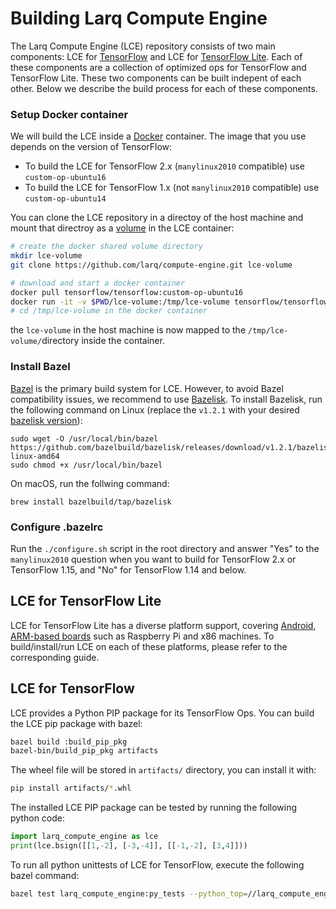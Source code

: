 # Building Larq Compute Engine #

The Larq Compute Engine (LCE) repository consists of two main components:
LCE for [TensorFlow](#LCE-for-TensorFlow) and LCE for [TensorFlow Lite](#LCE-for-TensorFlow-Lite).
Each of these components are a collection of optimized ops for TensorFlow and
TensorFlow Lite.
These two components can be built indepent of each other. Below we describe
the build process for each of these components.

### Setup Docker container ###
We will build the LCE inside a [Docker](https://www.docker.com/) container.
The image that you use depends on the version of TensorFlow:

- To build the LCE for TensorFlow 2.x (`manylinux2010` compatible)
  use `custom-op-ubuntu16`
- To build the LCE for TensorFlow 1.x (not `manylinux2010` compatible)
  use `custom-op-ubuntu14`

You can clone the LCE repository in a directoy of the
host machine and mount that directroy as a
[volume]((https://docs.docker.com/storage/volumes/)) in the LCE container:
``` bash
# create the docker shared volume directory
mkdir lce-volume
git clone https://github.com/larq/compute-engine.git lce-volume

# download and start a docker container
docker pull tensorflow/tensorflow:custom-op-ubuntu16
docker run -it -v $PWD/lce-volume:/tmp/lce-volume tensorflow/tensorflow:custom-op-ubuntu16 /bin/bash
# cd /tmp/lce-volume in the docker container
```
the `lce-volume` in the host machine is now mapped to the `/tmp/lce-volume/`directory
inside the container.

### Install Bazel ###

[Bazel](https://bazel.build/) is the primary build system for LCE.
However, to avoid Bazel compatibility issues,
we recommend to use [Bazelisk](https://github.com/bazelbuild/bazelisk).
To install Bazelisk, run the following command on Linux
(replace the ```v1.2.1``` with your desired
[bazelisk version](https://github.com/bazelbuild/bazelisk/releases)):

```shell
sudo wget -O /usr/local/bin/bazel https://github.com/bazelbuild/bazelisk/releases/download/v1.2.1/bazelisk-linux-amd64
sudo chmod +x /usr/local/bin/bazel
```

On macOS, run the follwing command:
```
brew install bazelbuild/tap/bazelisk
```

### Configure .bazelrc ###
Run the ```./configure.sh``` script in the root directory and answer
"Yes" to the ```manylinux2010``` question when you want to build for
TensorFlow 2.x or TensorFlow 1.15, and "No" for TensorFlow 1.14 and below.

## LCE for TensorFlow Lite ##
LCE for TensorFlow Lite has a diverse platform support, covering
[Android](./quickstart_android.md), [ARM-based boards](./build_arm.md)
such as Raspberry Pi and x86 machines. To build/install/run LCE on
each of these platforms, please refer to the corresponding guide.

## LCE for TensorFlow ##

LCE provides a Python PIP package for its TensorFlow Ops.
You can build the LCE pip package with bazel:
``` bash
bazel build :build_pip_pkg
bazel-bin/build_pip_pkg artifacts
```

The wheel file will be stored in `artifacts/` directory, you can install
it with:
``` bash
pip install artifacts/*.whl
```

The installed LCE PIP package can be tested by running the following
python code:
```python
import larq_compute_engine as lce
print(lce.bsign([[1,-2], [-3,-4]], [[-1,-2], [3,4]]))
```

To run all python unittests of LCE for TensorFlow, execute the following
bazel command:
``` bash
bazel test larq_compute_engine:py_tests --python_top=//larq_compute_engine:pyruntime
```
